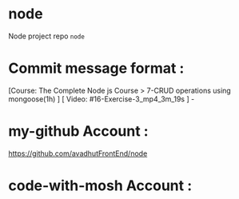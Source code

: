 # node 
Node project repo `node` 

# Commit message format : 
[Course: The Complete Node js Course > 7-CRUD operations using mongoose(1h) ] [ Video: #16-Exercise-3_mp4_3m_19s ] - 


# my-github Account : 
https://github.com/avadhutFrontEnd/node 

# code-with-mosh Account : 
